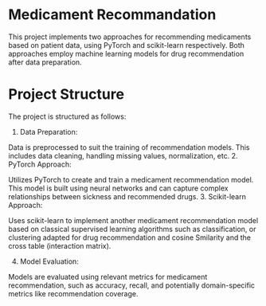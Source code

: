 # Medicament Recommandation 
This project implements two approaches for recommending medicaments based on patient data, using PyTorch and scikit-learn respectively. Both approaches employ machine learning models for drug recommendation after data preparation.

# Project Structure
The project is structured as follows:

1. Data Preparation:

Data is preprocessed to suit the training of recommendation models. This includes data cleaning, handling missing values, normalization, etc.
2. PyTorch Approach:

Utilizes PyTorch to create and train a medicament recommendation model. This model is built using neural networks and can capture complex relationships between sickness and recommended drugs.
3. Scikit-learn Approach:

Uses scikit-learn to implement another medicament recommendation model based on classical supervised learning algorithms such as classification, or clustering adapted for drug recommendation and cosine Smilarity and the cross table (interaction matrix).

4. Model Evaluation:

Models are evaluated using relevant metrics for medicament recommendation, such as accuracy, recall, and potentially domain-specific metrics like recommendation coverage.
